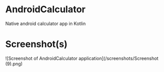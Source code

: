 # AndroidCalculator

Native android calculator app in Kotlin

# Screenshot(s)
![Screenshot of AndroidCalculator application](/screenshots/Screenshot (9).png)